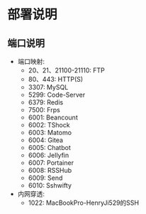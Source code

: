 # 部署说明


## 端口说明

- 端口映射:
    - 20、21、21100-21110: FTP
    - 80、443: HTTP(S)
    - 3307: MySQL
    - 5299: Code-Server
    - 6379: Redis
    - 7500: Frps
    - 6001: Beancount
    - 6002: TShock
    - 6003: Matomo
    - 6004: Gitea
    - 6005: Chatbot
    - 6006: Jellyfin
    - 6007: Portainer
    - 6008: RSSHub
    - 6009: Send
    - 6010: Sshwifty
- 内网穿透:
    - 1022: MacBookPro-HenryJi529的SSH